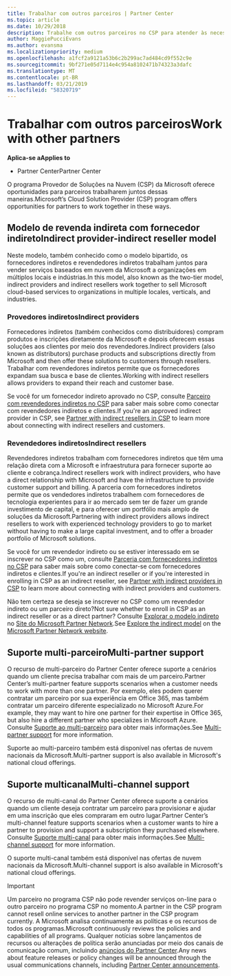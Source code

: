 ```yaml
---
title: Trabalhar com outros parceiros | Partner Center
ms.topic: article
ms.date: 10/29/2018
description: Trabalhe com outros parceiros no CSP para atender às necessidades dos clientes que você compartilha.
author: MaggiePucciEvans
ms.author: evansma
ms.localizationpriority: medium
ms.openlocfilehash: a1fcf2a9121a53b6c2b299ac7ad484cd9f552c9e
ms.sourcegitcommit: 9bf271e05d7114e4c954a8102471b74323a3dafc
ms.translationtype: MT
ms.contentlocale: pt-BR
ms.lasthandoff: 03/21/2019
ms.locfileid: "58320719"
---
```

# <a name="work-with-other-partners"></a><span data-ttu-id="62608-103">Trabalhar com outros parceiros</span><span class="sxs-lookup"><span data-stu-id="62608-103">Work with other partners</span></span>

<span data-ttu-id="62608-104">**Aplica-se a**</span><span class="sxs-lookup"><span data-stu-id="62608-104">**Applies to**</span></span>

-  <span data-ttu-id="62608-105">Partner Center</span><span class="sxs-lookup"><span data-stu-id="62608-105">Partner Center</span></span>

<span data-ttu-id="62608-106">O programa Provedor de Soluções na Nuvem (CSP) da Microsoft oferece oportunidades para parceiros trabalharem juntos dessas maneiras.</span><span class="sxs-lookup"><span data-stu-id="62608-106">Microsoft’s Cloud Solution Provider (CSP) program offers opportunities for partners to work together in these ways.</span></span>

## <a name="indirect-provider-indirect-reseller-model"></a><span data-ttu-id="62608-107">Modelo de revenda indireta com fornecedor indireto</span><span class="sxs-lookup"><span data-stu-id="62608-107">Indirect provider-indirect reseller model</span></span>

<span data-ttu-id="62608-108">Neste modelo, também conhecido como o modelo bipartido, os fornecedores indiretos e revendedores indiretos trabalham juntos para vender serviços baseados em nuvem da Microsoft a organizações em múltiplos locais e indústrias.</span><span class="sxs-lookup"><span data-stu-id="62608-108">In this model, also known as the two-tier model, indirect providers and indirect resellers work together to sell Microsoft cloud-based services to organizations in multiple locales, verticals, and industries.</span></span> 

### <a name="indirect-providers"></a><span data-ttu-id="62608-109">Provedores indiretos</span><span class="sxs-lookup"><span data-stu-id="62608-109">Indirect providers</span></span>

<span data-ttu-id="62608-110">Fornecedores indiretos (também conhecidos como distribuidores) compram produtos e inscrições diretamente da Microsoft e depois oferecem essas soluções aos clientes por meio dos revendedores.</span><span class="sxs-lookup"><span data-stu-id="62608-110">Indirect providers (also known as distributors) purchase products and subscriptions directly from Microsoft and then offer these solutions to customers through resellers.</span></span> <span data-ttu-id="62608-111">Trabalhar com revendedores indiretos permite que os fornecedores expandam sua busca e base de clientes.</span><span class="sxs-lookup"><span data-stu-id="62608-111">Working with indirect resellers allows providers to expand their reach and customer base.</span></span> 

<span data-ttu-id="62608-112">Se você for um fornecedor indireto aprovado no CSP, consulte [Parceiro com revendedores indiretos no CSP](indirect-provider-tasks-in-partner-center.md) para saber mais sobre como conectar com revendedores indiretos e clientes.</span><span class="sxs-lookup"><span data-stu-id="62608-112">If you're an approved indirect provider in CSP, see [Partner with indirect resellers in CSP](indirect-provider-tasks-in-partner-center.md) to learn more about connecting with indirect resellers and customers.</span></span> 

### <a name="indirect-resellers"></a><span data-ttu-id="62608-113">Revendedores indiretos</span><span class="sxs-lookup"><span data-stu-id="62608-113">Indirect resellers</span></span> 

<span data-ttu-id="62608-114">Revendedores indiretos trabalham com fornecedores indiretos que têm uma relação direta com a Microsoft e infraestrutura para fornecer suporte ao cliente e cobrança.</span><span class="sxs-lookup"><span data-stu-id="62608-114">Indirect resellers work with indirect providers, who have a direct relationship with Microsoft and have the infrastructure to provide customer support and billing.</span></span> <span data-ttu-id="62608-115">A parceria com fornecedores indiretos permite que os vendedores indiretos trabalhem com fornecedores de tecnologia experientes para ir ao mercado sem ter de fazer um grande investimento de capital, e para oferecer um portfólio mais amplo de soluções da Microsoft.</span><span class="sxs-lookup"><span data-stu-id="62608-115">Partnering with indirect providers allows indirect resellers to work with experienced technology providers to go to market without having to make a large capital investment, and to offer a broader portfolio of Microsoft solutions.</span></span> 

<span data-ttu-id="62608-116">Se você for um revendedor indireto ou se estiver interessado em se inscrever no CSP como um, consulte [Parceria com fornecedores indiretos no CSP](indirect-reseller-tasks-in-partner-center.md) para saber mais sobre como conectar-se com fornecedores indiretos e clientes.</span><span class="sxs-lookup"><span data-stu-id="62608-116">If you're an indirect reseller or if you're interested in enrolling in CSP as an indirect reseller, see [Partner with indirect providers in CSP](indirect-reseller-tasks-in-partner-center.md) to learn more about connecting with indirect providers and customers.</span></span>

<span data-ttu-id="62608-117">Não tem certeza se deseja se inscrever no CSP como um revendedor indireto ou um parceiro direto?</span><span class="sxs-lookup"><span data-stu-id="62608-117">Not sure whether to enroll in CSP as an indirect reseller or as a direct partner?</span></span> <span data-ttu-id="62608-118">Consulte [Explorar o modelo indireto](https://partner.microsoft.com/cloud-solution-provider/indirect) no [Site do Microsoft Partner Network](https://partner.microsoft.com).</span><span class="sxs-lookup"><span data-stu-id="62608-118">See [Explore the indirect model](https://partner.microsoft.com/cloud-solution-provider/indirect) on the [Microsoft Partner Network website](https://partner.microsoft.com).</span></span>   

## <a name="multi-partner-support"></a><span data-ttu-id="62608-119">Suporte multi-parceiro</span><span class="sxs-lookup"><span data-stu-id="62608-119">Multi-partner support</span></span>

<span data-ttu-id="62608-120">O recurso de multi-parceiro do Partner Center oferece suporte a cenários quando um cliente precisa trabalhar com mais de um parceiro.</span><span class="sxs-lookup"><span data-stu-id="62608-120">Partner Center’s multi-partner feature supports scenarios when a customer needs to work with more than one partner.</span></span> <span data-ttu-id="62608-121">Por exemplo, eles podem querer contratar um parceiro por sua experiência em Office 365, mas também contratar um parceiro diferente especializado no Microsoft Azure.</span><span class="sxs-lookup"><span data-stu-id="62608-121">For example, they may want to hire one partner for their expertise in Office 365, but also hire a different partner who specializes in Microsoft Azure.</span></span> <span data-ttu-id="62608-122">Consulte [Suporte ao multi-parceiro](multipartner.md) para obter mais informações.</span><span class="sxs-lookup"><span data-stu-id="62608-122">See [Multi-partner support](multipartner.md) for more information.</span></span>

<span data-ttu-id="62608-123">Suporte ao multi-parceiro também está disponível nas ofertas de nuvem nacionais da Microsoft.</span><span class="sxs-lookup"><span data-stu-id="62608-123">Multi-partner support is also available in Microsoft's national cloud offerings.</span></span> 

## <a name="multi-channel-support"></a><span data-ttu-id="62608-124">Suporte multicanal</span><span class="sxs-lookup"><span data-stu-id="62608-124">Multi-channel support</span></span>

<span data-ttu-id="62608-125">O recurso de multi-canal do Partner Center oferece suporte a cenários quando um cliente deseja contratar um parceiro para provisionar e ajudar em uma inscrição que eles compraram em outro lugar.</span><span class="sxs-lookup"><span data-stu-id="62608-125">Partner Center’s multi-channel feature supports scenarios when a customer wants to hire a partner to provision and support a subscription they purchased elsewhere.</span></span> <span data-ttu-id="62608-126">Consulte [Suporte multi-canal](multichannel.md) para obter mais informações.</span><span class="sxs-lookup"><span data-stu-id="62608-126">See [Multi-channel support](multichannel.md) for more information.</span></span>

<span data-ttu-id="62608-127">O suporte multi-canal também está disponível nas ofertas de nuvem nacionais da Microsoft.</span><span class="sxs-lookup"><span data-stu-id="62608-127">Multi-channel support is also available in Microsoft's national cloud offerings.</span></span>

> [!IMPORTANT]  
> <span data-ttu-id="62608-128">Um parceiro no programa CSP não pode revender serviços on-line para o outro parceiro no programa CSP no momento.</span><span class="sxs-lookup"><span data-stu-id="62608-128">A partner in the CSP program cannot resell online services to another partner in the CSP program currently.</span></span> <span data-ttu-id="62608-129">A Microsoft analisa continuamente as políticas e os recursos de todos os programas.</span><span class="sxs-lookup"><span data-stu-id="62608-129">Microsoft continuously reviews the policies and capabilities of all programs.</span></span> <span data-ttu-id="62608-130">Qualquer notícias sobre lançamentos de recursos ou alterações de política serão anunciadas por meio dos canais de comunicação comum, incluindo [anúncios do Partner Center](https://partner.microsoft.com/en-us/pcv/announcements).</span><span class="sxs-lookup"><span data-stu-id="62608-130">Any news about feature releases or policy changes will be announced through the usual communications channels, including [Partner Center announcements](https://partner.microsoft.com/en-us/pcv/announcements).</span></span>
